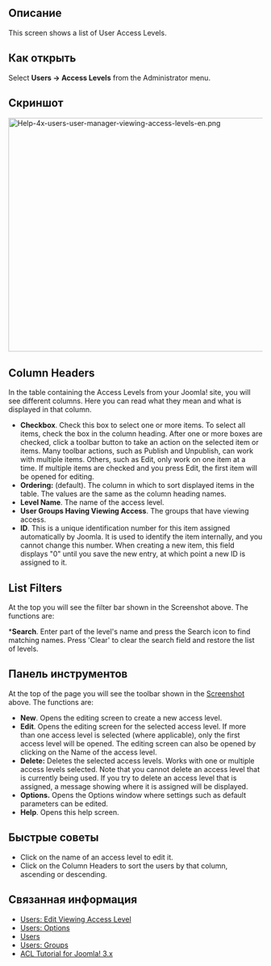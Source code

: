 <!-- Filename: Help4.x:Users:_Viewing_Access_Levels / Display title: Пользователи: Уровни доступа -->

## Описание

This screen shows a list of User Access Levels.

## Как открыть

Select **Users **→** Access Levels** from the Administrator menu.

## Скриншот

<img
src="https://docs.joomla.org/images/thumb/b/b2/Help-4x-users-user-manager-viewing-access-levels-en.png/800px-Help-4x-users-user-manager-viewing-access-levels-en.png"
decoding="async"
srcset="https://docs.joomla.org/images/b/b2/Help-4x-users-user-manager-viewing-access-levels-en.png 1.5x"
data-file-width="1007" data-file-height="583" width="800" height="463"
alt="Help-4x-users-user-manager-viewing-access-levels-en.png" />

## Column Headers

In the table containing the Access Levels from your Joomla! site, you
will see different columns. Here you can read what they mean and what is
displayed in that column.

- **Checkbox**. Check this box to select one or more items. To select
  all items, check the box in the column heading. After one or more
  boxes are checked, click a toolbar button to take an action on the
  selected item or items. Many toolbar actions, such as Publish and
  Unpublish, can work with multiple items. Others, such as Edit, only
  work on one item at a time. If multiple items are checked and you
  press Edit, the first item will be opened for editing.
- **Ordering:** (default). The column in which to sort displayed items
  in the table. The values are the same as the column heading names.
- **Level Name**. The name of the access level.
- **User Groups Having Viewing Access**. The groups that have viewing
  access.
- **ID**. This is a unique identification number for this item assigned
  automatically by Joomla. It is used to identify the item internally,
  and you cannot change this number. When creating a new item, this
  field displays "0" until you save the new entry, at which point a new
  ID is assigned to it.

## List Filters

At the top you will see the filter bar shown in the Screenshot above.
The functions are:

\***Search**. Enter part of the level's name and press the Search icon
to find matching names. Press 'Clear' to clear the search field and
restore the list of levels.

## Панель инструментов

At the top of the page you will see the toolbar shown in the
[Screenshot](#Screenshot) above. The functions are:

- **New**. Opens the editing screen to create a new access level.
- **Edit**. Opens the editing screen for the selected access level. If
  more than one access level is selected (where applicable), only the
  first access level will be opened. The editing screen can also be
  opened by clicking on the Name of the access level.
- **Delete:** Deletes the selected access levels. Works with one or
  multiple access levels selected. Note that you cannot delete an access
  level that is currently being used. If you try to delete an access
  level that is assigned, a message showing where it is assigned will be
  displayed.
- **Options.** Opens the Options window where settings such as default
  parameters can be edited.
- **Help**. Opens this help screen.

## Быстрые советы

- Click on the name of an access level to edit it. 
- Click on the Column
Headers to sort the users by that column, ascending or descending.

## Связанная информация

- [Users: Edit Viewing Access
Level](https://docs.joomla.org/Help4.x:Users:_Edit_Viewing_Access_Level/en "Help4.x:Users: Edit Viewing Access Level/en")
- [Users:
Options](https://docs.joomla.org/Help4.x:Users:_Options/en "Help4.x:Users: Options/en")
- [Users](https://docs.joomla.org/Help4.x:Users/en "Help4.x:Users/en")
- [Users:
Groups](https://docs.joomla.org/Help4.x:Users:_Groups/en "Help4.x:Users: Groups/en")
- [ACL Tutorial for Joomla!
3.x](https://docs.joomla.org/J3.x:Access_Control_List_Tutorial/en "J3.x:Access Control List Tutorial/en")
